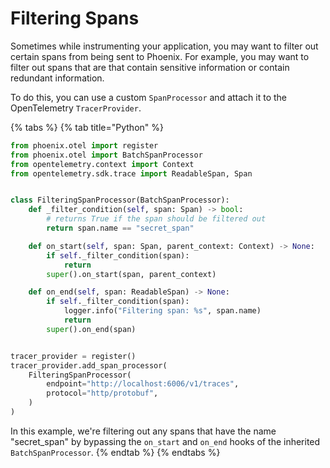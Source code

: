 # Filtering Spans

Sometimes while instrumenting your application, you may want to filter out certain spans from being sent to Phoenix. For example, you may want to filter out spans that are that contain sensitive information or contain redundant information.

To do this, you can use a custom `SpanProcessor` and attach it to the OpenTelemetry `TracerProvider`.

{% tabs %}
{% tab title="Python" %}
```python
from phoenix.otel import register
from phoenix.otel import BatchSpanProcessor
from opentelemetry.context import Context
from opentelemetry.sdk.trace import ReadableSpan, Span


class FilteringSpanProcessor(BatchSpanProcessor):
    def _filter_condition(self, span: Span) -> bool:
        # returns True if the span should be filtered out
        return span.name == "secret_span"

    def on_start(self, span: Span, parent_context: Context) -> None:
        if self._filter_condition(span):
            return
        super().on_start(span, parent_context)

    def on_end(self, span: ReadableSpan) -> None:
        if self._filter_condition(span):
            logger.info("Filtering span: %s", span.name)
            return
        super().on_end(span)


tracer_provider = register()
tracer_provider.add_span_processor(
    FilteringSpanProcessor(
        endpoint="http://localhost:6006/v1/traces",
        protocol="http/protobuf",
    )
)
```

In this example, we're filtering out any spans that have the name "secret\_span" by bypassing the `on_start` and `on_end` hooks of the inherited `BatchSpanProcessor`.
{% endtab %}
{% endtabs %}
